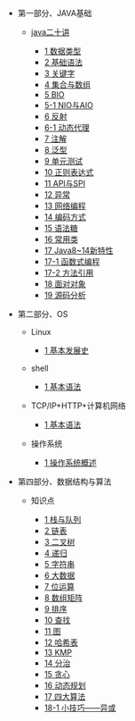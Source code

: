 <!--
 * @Author: your name
 * @Date: 2020-04-15 22:09:19
 * @LastEditTime: 2020-04-18 14:12:00
 * @LastEditors: Please set LastEditors
 * @Description: In User Settings Edit
 * @FilePath: \docs\_sidebar.md
 -->

* 第一部分、JAVA基础

    * [java二十讲](/1.basics/1.java-basic/0-思维导图.md)
    
        * [1 数据类型](/1.basics/1.java-basic/1-数据类型.md)  
        * [2 基础语法](/1.basics/1.java-basic/2-基础语法.md)
        * [3 关键字](/1.basics/1.java-basic/3-关键字.md)
        * [4 集合与数组](/1.basics/1.java-basic/4-集合.md)
        * [5 BIO](/1.basics/1.java-basic/5-IO.md)
        * [5-1 NIO与AIO](/1.basics/1.java-basic/5-1-IO.md)
        * [6 反射](/1.basics/1.java-basic/6-反射.md)
        * [6-1 动态代理](/1.basics/1.java-basic/6-1-动态代理.md)
        * [7 注解](/1.basics/1.java-basic/7-注解.md)
        * [8 泛型](/1.basics/1.java-basic/8-泛型.md)
        * [9 单元测试](/1.basics/1.java-basic/9-单元测试.md)
        * [10 正则表达式](/1.basics/1.java-basic/10-正则表达式.md)
        * [11 API与SPI](/1.basics/1.java-basic/11-API&SPI.md)
        * [12 异常](/1.basics/1.java-basic/12-异常.md) 
        * [13 网络编程](/1.basics/1.java-basic/13-网络编程.md) 
        * [14 编码方式](/1.basics/1.java-basic/14-编码方式.md)
        * [15 语法糖](/1.basics/1.java-basic/15-语法糖.md)
        * [16 常用类](/1.basics/1.java-basic/16-类.md)
        * [17 Java8~14新特性](/1.basics/1.java-basic/17-新特性.md)
        * [17-1 函数式编程](/1.basics/1.java-basic/17-1-函数式编程.md)
        * [17-2 方法引用](/1.basics/1.java-basic/17-2-方法引用.md)
        * [18 面对对象](/1.basics/1.java-basic/18-面对对象.md)
        * [19 源码分析](/1.basics/1.java-basic/19-源码.md)

* 第二部分、OS

    * Linux
  
        * [1 基本发展史](/2.os/1.linux/1-基本发展史.md)  

    * shell
  
        * [1 基本语法](/2.os/2.shell/1-基本语法.md)   
    
    * TCP/IP+HTTP+计算机网络
  
        * [1 基本语法](/2.os/3.TCP/1-模型介绍.md)   
        
    * 操作系统
  
        * [1 操作系统概述](/2.os/4.OS/1-概述.md) 




* 第四部分、数据结构与算法

    * 知识点
  
        * [1 栈与队列](/4.algorithm/1-栈与队列.md)
        * [2 链表](/4.algorithm/2-链表.md)
        * [3 二叉树](/4.algorithm/3-二叉树.md)
        * [4 递归](/4.algorithm/4-递归.md)
        * [5 字符串](/4.algorithm/5-字符串.md)
        * [6 大数据](/4.algorithm/6-大数据.md)
        * [7 位运算](/4.algorithm/7-位运算.md)
        * [8 数组矩阵](/4.algorithm/8-数组矩阵.md)
        * [9 排序](/4.algorithm/9-排序.md)
        * [10 查找](/4.algorithm/10-查找.md)
        * [11 图](/4.algorithm/11-图.md)
        * [12 哈希表](/4.algorithm/12-哈希表.md)
        * [13 KMP](/4.algorithm/13-KMP.md)
        * [14 分治](/4.algorithm/14-分治.md)
        * [15 贪心](/4.algorithm/15-贪心.md)
        * [16 动态规划](/4.algorithm/16-动态规划.md)
        * [17 四大算法](/4.algorithm/17-四大算法.md)
        * [18-1 小技巧——异或](/4.algorithm/18-小技巧1异或.md)
        




       


       
    